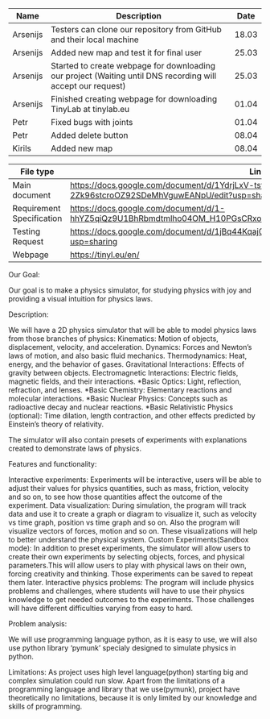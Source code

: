 

|Name|Description|Date|
|----|-----------|----|
|Arsenijs| Testers can clone our repository from GitHub and their local machine |18.03|
|Arsenijs| Added new map and test it for final user |25.03|
|Arsenijs| Started to create webpage for downloading our project (Waiting until DNS recording will accept our request)|25.03|
|Arsenijs|Finished creating webpage for downloading TinyLab at tinylab.eu |01.04|
|Petr|Fixed bugs with joints|01.04|
|Petr|Added delete button|08.04|
|Kirils|Added new map|08.04|





|File type|Link|
|----|-----------|
|Main document|https://docs.google.com/document/d/1YdrjLxV-tsfsBy-2Zk96stcroOZ92SDeMhVguwEANpU/edit?usp=sharing|
|Requirement Specification|https://docs.google.com/document/d/1-hhYZ5qiQz9U1BhRbmdtmlho04OM_H10PGsCRxosmgg/edit?usp=sharing|
|Testing Request|https://docs.google.com/document/d/1jBq44Kqaj0euDHLlZKVQFuv9qyjdXIglMMZguoJXEmo/edit?usp=sharing|
|Webpage|https://tinyl.eu/en/|





Our Goal:

Our goal is to make a physics simulator, for studying physics with joy and providing a visual intuition for physics laws.

Description:

We will have a 2D physics simulator that will be able to model physics laws from those branches of physics:
Kinematics: Motion of objects, displacement, velocity, and acceleration.
Dynamics: Forces and Newton’s laws of motion, and also basic fluid mechanics.
Thermodynamics: Heat, energy, and the behavior of gases.
Gravitational Interactions: Effects of gravity between objects.
Electromagnetic Interactions: Electric fields, magnetic fields, and their interactions.
*Basic Optics: Light, reflection, refraction, and lenses.
*Basic Chemistry: Elementary reactions and molecular interactions.
*Basic Nuclear Physics: Concepts such as radioactive decay and nuclear reactions.
*Basic Relativistic Physics (optional): Time dilation, length contraction, and other effects predicted by Einstein’s theory of relativity.

The simulator will also contain presets of experiments with explanations created to demonstrate laws of physics.

Features and functionality:

Interactive experiments: Experiments will be interactive, users will be able to adjust their values for physics quantities, such as mass, friction, velocity and so on, to see how those quantities affect the outcome of the experiment. 
Data visualization: During simulation, the program will track data and use it to create a graph or diagram to visualize it, such as velocity vs time graph, position vs time graph and so on. Also the program will visualize vectors of forces, motion and so on. These visualizations will help to better understand the physical system.
Custom Experiments(Sandbox mode): In addition to preset experiments, the simulator will allow users to create their own experiments by selecting objects, forces, and physical parameters.This will allow users to play with physical laws on their own, forcing creativity and thinking. Those experiments can be saved to repeat them later.
Interactive physics problems: The program will include physics problems and challenges, where students will have to use their physics knowledge to get needed outcomes to the experiments. Those challenges will have different difficulties varying from easy to hard.

Problem analysis:

We will use programming language python, as it is easy to use, we will also use python library ‘pymunk’ specialy designed to simulate physics in python. 

Limitations:
As project uses high level language(python) starting big and complex simulation could run slow. Apart from the limitations of a programming language and library that we use(pymunk), project have theoretically no limitations, because it is only limited by our knowledge and skills of programming.


